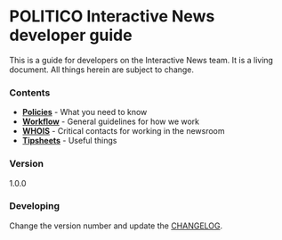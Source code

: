 # POLITICO Interactive News developer guide

This is a guide for developers on the Interactive News team. It is a living document. All things herein are subject to change.

### Contents

* [**Policies**](/policies.md) - What you need to know
* [**Workflow**](/workflow.md) - General guidelines for how we work
* [**WHOIS**](whois.md) - Critical contacts for working in the newsroom
* [**Tipsheets**](/tipsheets.md) - Useful things



### Version

1.0.0

### Developing

Change the version number and update the [CHANGELOG](/changelog.md).